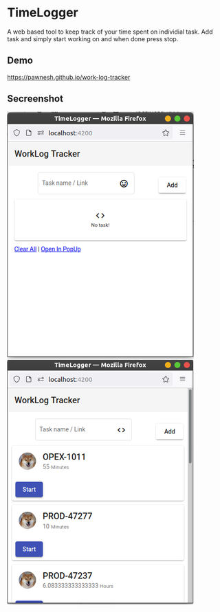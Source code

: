 # TimeLogger

A web based tool to keep track of your time spent on individial task. Add task and simply start working on and when done press stop.

## Demo
https://pawnesh.github.io/work-log-tracker


## Secreenshot
![When no log set](https://github.com/pawnesh/work-log-tracker/blob/master/images/Screenshot%20from%202021-06-25%2020-52-26.png)
![When worklog set](https://github.com/pawnesh/work-log-tracker/blob/master/images/Screenshot%20from%202021-06-25%2021-00-10.png)